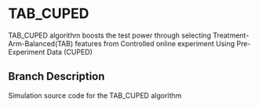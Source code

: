 # TAB_CUPED
TAB_CUPED algorithm boosts the test power through selecting Treatment-Arm-Balanced(TAB) features from Controlled online experiment Using Pre-Experiment Data (CUPED)

## Branch Description
Simulation source code for the TAB_CUPED algorithm
